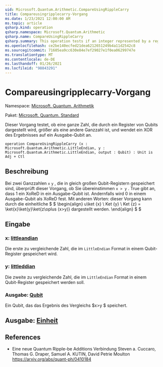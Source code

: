 ```yaml
---
uid: Microsoft.Quantum.Arithmetic.CompareUsingRippleCarry
title: Compareusingripplecarry-Vorgang
ms.date: 1/23/2021 12:00:00 AM
ms.topic: article
qsharp.kind: operation
qsharp.namespace: Microsoft.Quantum.Arithmetic
qsharp.name: CompareUsingRippleCarry
qsharp.summary: This operation tests if an integer represented by a register of qubits is greater than another integer, applying an XOR of the result onto an output qubit.
ms.openlocfilehash: ce2be140ecfed21dea6212651249b4a11d2542c8
ms.sourcegitcommit: 71605ea9cc630e84e7ef29027e1f0ea06299747e
ms.translationtype: MT
ms.contentlocale: de-DE
ms.lasthandoff: 01/26/2021
ms.locfileid: "98843291"
---
```

# <a name="compareusingripplecarry-operation"></a>Compareusingripplecarry-Vorgang

Namespace: [Microsoft. Quantum. Arithmetik](xref:Microsoft.Quantum.Arithmetic)

Paket: [Microsoft. Quantum. Standard](https://nuget.org/packages/Microsoft.Quantum.Standard)


Dieser Vorgang testet, ob eine ganze Zahl, die durch ein Register von Qubits dargestellt wird, größer als eine andere Ganzzahl ist, und wendet ein XOR des Ergebnisses auf ein Ausgabe-Qubit an.

```qsharp
operation CompareUsingRippleCarry (x : Microsoft.Quantum.Arithmetic.LittleEndian, y : Microsoft.Quantum.Arithmetic.LittleEndian, output : Qubit) : Unit is Adj + Ctl
```


## <a name="description"></a>Beschreibung

Bei zwei Ganzzahlen `x` `y` , die in gleich großen Qubit-Registern gespeichert sind, überprüft dieser Vorgang, ob Sie übereinstimmen `x > y` . True gibt an, dass 1 ein XoReD in ein Ausgabe-Qubit ist. Andernfalls wird 0 in einem Ausgabe-Qubit als XoReD fest.
Mit anderen Worten: dieser Vorgang kann durch die einheitliche $ $ \begin{align} u\ket {x} \ Ket {y} \ Ket {z} = \ket{x}\ket{y}\ket{z\oplus (x>y)} dargestellt werden.
\end{align} $ $

## <a name="input"></a>Eingabe

### <a name="x--littleendian"></a>x: [littleandian](xref:Microsoft.Quantum.Arithmetic.LittleEndian)

Die erste zu vergleichende Zahl, die im `LittleEndian` Format in einem Qubit-Register gespeichert wird.


### <a name="y--littleendian"></a>y: [littleddian](xref:Microsoft.Quantum.Arithmetic.LittleEndian)

Die zweite zu vergleichende Zahl, die im `LittleEndian` Format in einem Qubit-Register gespeichert werden soll.


### <a name="output--qubit"></a>Ausgabe: [Qubit](xref:microsoft.quantum.lang-ref.qubit)

Ein Qubit, das das Ergebnis des Vergleichs $x>y $ speichert.



## <a name="output--unit"></a>Ausgabe: [Einheit](xref:microsoft.quantum.lang-ref.unit)



## <a name="references"></a>References

- Eine neue Quantum Ripple-be Additions Verbindung Steven a. Cuccaro, Thomas G. Draper, Samuel A. KUTIN, David Petrie Moulton https://arxiv.org/abs/quant-ph/0410184
